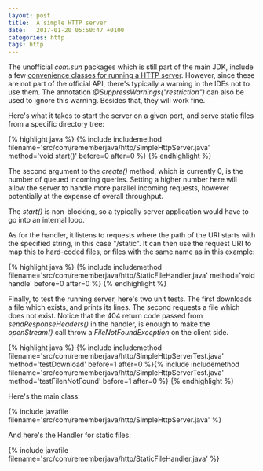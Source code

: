 ```yaml
---
layout: post
title:  A simple HTTP server
date:   2017-01-20 05:50:47 +0100
categories: http
tags: http
---
```


The unofficial *com.sun* packages which is still part of the main JDK, include a few [convenience classes for running a HTTP server][httpserver-pkg]. However, since these are not part of the official API, there's typically a warning in the IDEs not to use them. The annotation *@SuppressWarnings("restriction")* can also be used to ignore this warning. Besides that, they will work fine.

Here's what it takes to start the server on a given port, and serve static files from a specific directory tree:

{% highlight java %}
{% include includemethod filename='src/com/rememberjava/http/SimpleHttpServer.java' method='void start()' before=0  after=0 %}
{% endhighlight %}

The second argument to the *create()* method, which is currently 0, is the number of queued incoming queries. Setting a higher number here will allow the server to handle more parallel incoming requests, however potentially at the expense of overall throughput.

The *start()* is non-blocking, so a typically server application would have to go into an internal loop.

As for the handler, it listens to requests where the path of the URI starts with the specified string, in this case "/static". It can then use the request URI to map this to hard-coded files, or files with the same name as in this example:

{% highlight java %}
{% include includemethod filename='src/com/rememberjava/http/StaticFileHandler.java' method='void handle' before=0  after=0 %}
{% endhighlight %}

Finally, to test the running server, here's two unit tests. The first downloads a file which exists, and prints its lines. The second requests a file which does not exist. Notice that the 404 return code passed from *sendResponseHeaders()* in the handler, is enough to make the *openStream()* call throw a *FileNotFoundException* on the client side.

{% highlight java %}
{% include includemethod filename='src/com/rememberjava/http/SimpleHttpServerTest.java' method='testDownload' before=1  after=0 %}{% include includemethod filename='src/com/rememberjava/http/SimpleHttpServerTest.java' method='testFilenNotFound' before=1  after=0 %}
{% endhighlight %}

Here's the main class:

{% include javafile filename='src/com/rememberjava/http/SimpleHttpServer.java' %}

And here's the Handler for static files:

{% include javafile filename='src/com/rememberjava/http/StaticFileHandler.java' %}

[httpserver-pkg]: https://docs.oracle.com/javase/8/docs/jre/api/net/httpserver/spec/com/sun/net/httpserver/package-summary.html

